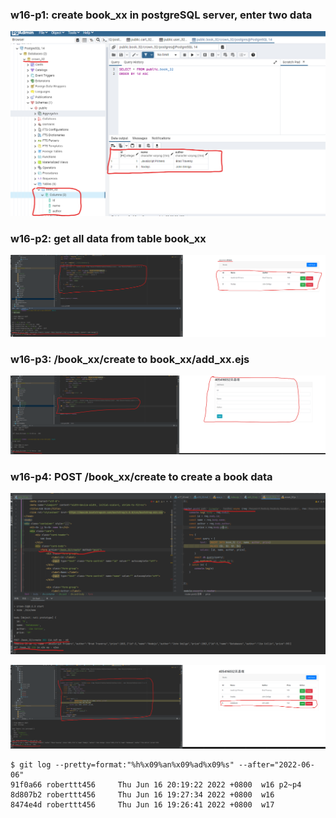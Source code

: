 ### w16-p1: create book_xx in postgreSQL server, enter two data

![](p1.png)

### w16-p2: get all data from table book_xx

![](p2.png)

### w16-p3: /book_xx/create to book_xx/add_xx.ejs

![](p3.png)

### w16-p4: POST /book_xx/create to create a book data

![](p4_1.png)

![](p4_2.png)

```
$ git log --pretty=format:"%h%x09%an%x09%ad%x09%s" --after="2022-06-06"                                                                                                                                                                 
91f0a66 roberttt456     Thu Jun 16 20:19:22 2022 +0800  w16 p2~p4
8d807b2 roberttt456     Thu Jun 16 19:27:34 2022 +0800  w16
8474e4d roberttt456     Thu Jun 16 19:26:41 2022 +0800  w17

```